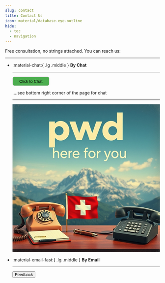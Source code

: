 ```yaml
---
slug: contact
title: Contact Us
icon: material/database-eye-outline
hide:
  - toc
  - navigation
---
```


Free consultation, no strings attached. You can reach us:  

---



<div class="grid cards" markdown>


-   :material-chat:{ .lg .middle } __By Chat__

    ---
    <!-- Include jQuery -->
    <script src="https://code.jquery.com/jquery-3.6.0.min.js"></script>
    
    <!-- Script to load the Zammad chat functionality -- TODO: Add to secrets -->
    <script src="https://tickets.j0nnnnn0.com/assets/chat/chat.min.js"></script>

    <!-- Include the chat script -->
    <script src="javascripts/chat.js"></script>

    <!-- Button to trigger the chat -->
    <button class="open-zammad-chat" style="background-color: #4cae4f;display: block;padding: 0.5em;border: 1px solid #ccc;border-radius: .5em;width: 25%;cursor: pointer;margin-bottom: 1em">Click to Chat</button>
    ....see bottom right corner of the page for chat 

    ---
    ![Image title](images/aipwd11.jpg)

-   :material-email-fast:{ .lg .middle } __By Email__

    ---
    <!-- Include jQuery -->
    <script src="https://code.jquery.com/jquery-3.6.0.min.js"></script>

    <!-- Include the feedback form script -->
    <script src="javascripts/feedback-form.js"></script>

    <!-- Button to trigger the feedback form -->
    <button id="zammad-feedback-form">Feedback</button>

    <!-- Script to load the Zammad form functionality -- TODO: Add to secrets -->
    <script id="zammad_form_script" src="https://tickets.j0nnnnn0.com/assets/form/form.js"></script>

</div>
